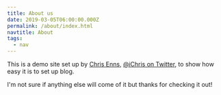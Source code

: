 ```yaml
---
title: About us
date: 2019-03-05T06:00:00.000Z
permalink: /about/index.html
navtitle: About
tags:
  - nav
---
```

This is a demo site set up by [Chris Enns](https://chrisenns.com), [@iChris on Twitter](https://twitter.com/iChris), to show how easy it is to set up blog.

I'm not sure if anything else will come of it but thanks for checking it out!
